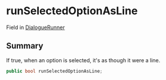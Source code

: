 # runSelectedOptionAsLine

Field in [DialogueRunner](./)

## Summary

If true, when an option is selected, it's as though it were a line.

```csharp
public bool runSelectedOptionAsLine;
```
